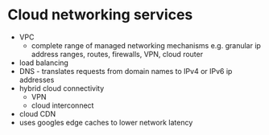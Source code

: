 # Cloud networking services
- VPC
  - complete range of managed networking mechanisms e.g. granular ip address ranges, routes, firewalls, VPN, cloud router
- load balancing
- DNS - translates requests from domain names to IPv4 or IPv6 ip addresses
- hybrid cloud connectivity
  - VPN
  - cloud interconnect
 - cloud CDN
  - uses googles edge caches to lower network latency

